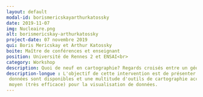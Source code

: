 ```yaml
---
layout: default
modal-id: borismericskayarthurkatossky
date: 2019-11-07
img: Nucleaire.png
alt: borismericskay-arthurkatossky
project-date: 07 novembre 2019
qui: Boris Mericskay et Arthur Katossky
boite: Maître de conférences et enseignant
position: Université de Rennes 2 et ENSAI<br>
category: Workshop
description: Quoi de neuf en cartographie? Regards croisés entre un géographe et un statisticien
description-longue : L'objectif de cette intervention est de présenter à travers le regard d'un géographe fan de cartes et d'un statisticien fan de visualisations le statut, les usages et les tendances de la cartographie à l'heure où toujours plus de
 données sont disponibles et une multitude d'outils de cartographie accessibles. L'idée est de pouvoir à travers ces deux profils et leurs expériences, proposer une synthèse des usages et des enjeux méthodologiques, techniques et esthétiques de la carte comme
 moyen (très efficace) pour la visualisation de données. 
---
```


